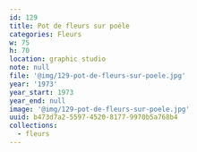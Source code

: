 ```yaml
---
id: 129
title: Pot de fleurs sur poéle
categories: Fleurs
w: 75
h: 70
location: graphic studio
note: null
file: '@img/129-pot-de-fleurs-sur-poele.jpg'
year: '1973'
year_start: 1973
year_end: null
image: '@img/129-pot-de-fleurs-sur-poele.jpg'
uuid: b473d7a2-5597-4520-8177-9970b5a768b4
collections:
  - fleurs
---
```


